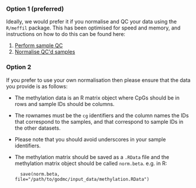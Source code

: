 ### Option 1 (preferred)

Ideally, we would prefer it if you normalise and QC your data using the `R/meffil` package. This has been optimised for speed and memory, and instructions on how to do this can be found here:

1. [Perform sample QC](Methylation-sample-QC)
2. [Normalise QC'd samples](Methylation-normalisation)


### Option 2

If you prefer to use your own normalisation then please ensure that the data you provide is as follows:

- The methylation data is an R matrix object where CpGs should be in rows and sample IDs should be columns. 

- The rownames must be the `cg` identifiers and the column names the IDs that correspond to the samples, and that correspond to sample IDs in the other datasets. 

- Please note that you should avoid underscores in your sample identifiers. 

- The methylation matrix should be saved as a `.RData` file and the methylation matrix object should be called `norm.beta`. e.g. in R:

        save(norm.beta, file="/path/to/godmc/input_data/methylation.RData")


